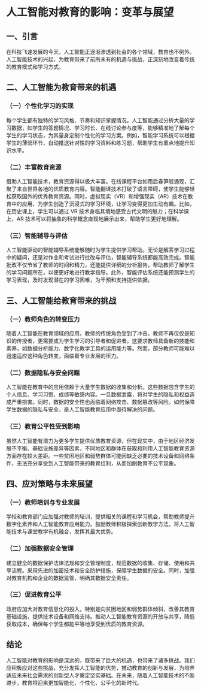 # 人工智能对教育的影响：变革与展望

## 一、引言

在科技飞速发展的今天，人工智能正逐渐渗透到社会的各个领域，教育也不例外。人工智能技术的兴起，为教育带来了前所未有的机遇与挑战，正深刻地改变着传统的教育模式和学习方式。

## 二、人工智能为教育带来的机遇

### （一）个性化学习的实现

每个学生都有独特的学习风格、节奏和知识掌握情况。人工智能通过分析大量的学习数据，如学生的答题情况、学习时长、在线讨论参与度等，能够精准地了解每个学生的学习状态，为其量身定制个性化的学习方案。例如，智能学习系统可以根据学生的薄弱环节，自动推送针对性的学习资料和练习题，帮助学生有重点地提升知识水平。

### （二）丰富教育资源

借助人工智能技术，教育资源得以极大丰富。在线课程平台如雨后春笋般涌现，汇聚了来自世界各地的优质教育内容。智能翻译技术打破了语言障碍，使学生能够轻松获取国外的优秀教育资源。同时，虚拟现实（VR）和增强现实（AR）技术在教育中的应用，为学生创造了沉浸式的学习环境，让学习变得更加生动有趣。比如，在历史课上，学生可以通过 VR 技术身临其境地感受古代文明的魅力；在科学课上，AR 技术可以将抽象的科学概念直观地展示出来，帮助学生更好地理解。

### （三）智能辅导与评估

人工智能驱动的智能辅导系统能够随时为学生提供学习帮助。无论是解答学习过程中的疑问，还是对作业和考试进行批改与评估，智能辅导系统都能高效完成。智能批改不仅节省了教师的时间和精力，还能提供详细的分析报告，帮助教师了解学生的学习问题所在，以便更好地进行教学指导。此外，智能评估系统还能预测学生的学习表现，及时发现潜在的学习困难，为干预和支持提供依据。

## 三、人工智能给教育带来的挑战

### （一）教师角色的转变压力

随着人工智能在教育领域的应用，教师的传统角色受到了冲击。教师不再仅仅是知识的传授者，更需要成为学生学习的引导者和促进者。这要求教师具备新的技能和素养，如数据分析能力、数字化教学工具的运用能力等。然而，部分教师可能难以迅速适应这种角色转变，面临着专业发展的压力。

### （二）数据隐私与安全问题

人工智能在教育中的应用依赖于大量学生数据的收集和分析。这些数据包含学生的个人信息、学习习惯、成绩等敏感内容。一旦数据泄露，将对学生的隐私和权益造成严重损害。同时，数据的安全性也面临着网络攻击、数据篡改等风险。如何保障学生数据的隐私与安全，是人工智能教育应用中亟待解决的问题。

### （三）教育公平性受到影响

虽然人工智能有潜力为更多学生提供优质教育资源，但在现实中，由于地区经济发展不平衡、基础设施差异等因素，不同地区和群体在获取和利用人工智能教育资源方面存在较大差距。一些贫困地区和弱势群体可能因缺乏必要的技术设备和网络条件，无法充分享受到人工智能带来的教育红利，从而加剧教育不公平现象。

## 四、应对策略与未来展望

### （一）教师培训与专业发展

学校和教育部门应加强对教师的培训，提供相关的课程和学习机会，帮助教师提升数字化素养和人工智能教育应用能力。鼓励教师积极探索创新教学方法，将人工智能技术与课堂教学有机融合，发挥其最大优势。

### （二）加强数据安全管理

建立健全的数据保护法律法规和安全管理制度，规范数据的收集、存储、使用和共享流程。采用先进的加密技术和安全防护措施，保障学生数据的安全。同时，加强对教育机构和企业的数据监管，明确其数据安全责任。

### （三）促进教育公平

政府应加大对教育信息化的投入，特别是向贫困地区和弱势群体倾斜，改善其教育基础设施，提供技术设备和网络支持。推动人工智能教育资源的开放与共享，降低获取成本，确保每个学生都能平等地享受到优质的教育资源。

## 结论

人工智能对教育的影响是深远的，既带来了巨大的机遇，也带来了诸多挑战。我们应积极应对这些挑战，充分发挥人工智能的优势，推动教育的创新与发展，为培养适应未来社会需求的创新型人才奠定坚实基础。在未来，随着人工智能技术的不断进步，教育将迎来更加智能化、个性化、公平化的新时代。
